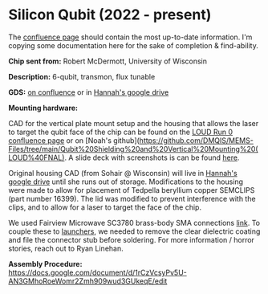 # Silicon Qubit (2022 - present)

The [confluence page](https://confluence.qscience.org/display/1HTCSA/LOUD+Qubit+Information) should contain the most up-to-date information.  I'm copying some documentation here for the sake of completion & find-ability.

**Chip sent from:** Robert McDermott, University of Wisconsin

**Description:** 6-qubit, transmon, flux tunable

**GDS:**  [on confluence](https://confluence.qscience.org/display/1HTCSA/LOUD+Qubit+Information) or in [Hannah's google drive](https://confluence.qscience.org/display/1HTCSA/LOUD+Run+0)

**Mounting hardware:**

CAD for the vertical plate mount setup and the housing that allows the laser to target the qubit face of the chip can be found on the [LOUD Run 0 confluence page](https://confluence.qscience.org/display/1HTCSA/LOUD+Run+0) or on [Noah's github](https://github.com/DMQIS/MEMS-Files/tree/main/Qubit%20Shielding%20and%20Vertical%20Mounting%20(LOUD%40FNAL).  A slide deck with screenshots is can be found [here](https://docs.google.com/presentation/d/1sND7RMgMMk70a31Rg481XioxQ6hrN5_8RU9UVdVVe78/edit).

Original housing CAD (from Sohair @ Wisconsin) will live in [Hannah's google drive](https://drive.google.com/drive/folders/1bIHQOvmc7aGEr-w6ycrQkU6Gjyfek3Ee?usp=sharing) until she runs out of storage. Modifications to the housing were made to allow for placement of Tedpella beryllium copper SEMCLIPS (part number 16399). The lid was modified to prevent interference with the clips, and to allow for a laser to target the face of the chip.

We used Fairview Microwave SC3780 brass-body SMA connections [link](https://www.fairviewmicrowave.com/sma-female-standard-stub-terminal-connector-sc3780-p.aspx).  To couple these to [launchers](https://docs.google.com/presentation/d/1XKIf3wjvsy5p94QN2V_WfJTVtp26N7UfMl-MsroAJNQ/edit#slide=id.p), we needed to remove the clear dielectric coating and file the connector stub before soldering.  For more information / horror stories, reach out to Ryan Linehan.

**Assembly Procedure:** https://docs.google.com/document/d/1rCzVcsyPv5U-AN3GMhoRoeWomr2Zmh909wud3GUkeqE/edit
